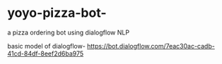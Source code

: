 # yoyo-pizza-bot-
a pizza ordering bot using dialogflow NLP

basic model of dialogflow- https://bot.dialogflow.com/7eac30ac-cadb-41cd-84df-8eef2d6ba975
